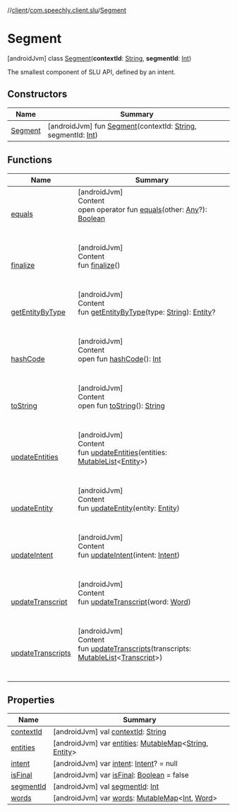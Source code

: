 //[client](../../index.md)/[com.speechly.client.slu](../index.md)/[Segment](index.md)



# Segment  
 [androidJvm] class [Segment](index.md)(**contextId**: [String](https://kotlinlang.org/api/latest/jvm/stdlib/kotlin/-string/index.html), **segmentId**: [Int](https://kotlinlang.org/api/latest/jvm/stdlib/kotlin/-int/index.html))

The smallest component of SLU API, defined by an intent.

   


## Constructors  
  
|  Name|  Summary| 
|---|---|
| <a name="com.speechly.client.slu/Segment/Segment/#kotlin.String#kotlin.Int/PointingToDeclaration/"></a>[Segment](-segment.md)| <a name="com.speechly.client.slu/Segment/Segment/#kotlin.String#kotlin.Int/PointingToDeclaration/"></a> [androidJvm] fun [Segment](-segment.md)(contextId: [String](https://kotlinlang.org/api/latest/jvm/stdlib/kotlin/-string/index.html), segmentId: [Int](https://kotlinlang.org/api/latest/jvm/stdlib/kotlin/-int/index.html))   <br>


## Functions  
  
|  Name|  Summary| 
|---|---|
| <a name="kotlin/Any/equals/#kotlin.Any?/PointingToDeclaration/"></a>[equals](../../com.speechly.ui/-speechly-button/index.md#%5Bkotlin%2FAny%2Fequals%2F%23kotlin.Any%3F%2FPointingToDeclaration%2F%5D%2FFunctions%2F-126307046)| <a name="kotlin/Any/equals/#kotlin.Any?/PointingToDeclaration/"></a>[androidJvm]  <br>Content  <br>open operator fun [equals](../../com.speechly.ui/-speechly-button/index.md#%5Bkotlin%2FAny%2Fequals%2F%23kotlin.Any%3F%2FPointingToDeclaration%2F%5D%2FFunctions%2F-126307046)(other: [Any](https://kotlinlang.org/api/latest/jvm/stdlib/kotlin/-any/index.html)?): [Boolean](https://kotlinlang.org/api/latest/jvm/stdlib/kotlin/-boolean/index.html)  <br><br><br>
| <a name="com.speechly.client.slu/Segment/finalize/#/PointingToDeclaration/"></a>[finalize](finalize.md)| <a name="com.speechly.client.slu/Segment/finalize/#/PointingToDeclaration/"></a>[androidJvm]  <br>Content  <br>fun [finalize](finalize.md)()  <br><br><br>
| <a name="com.speechly.client.slu/Segment/getEntityByType/#kotlin.String/PointingToDeclaration/"></a>[getEntityByType](get-entity-by-type.md)| <a name="com.speechly.client.slu/Segment/getEntityByType/#kotlin.String/PointingToDeclaration/"></a>[androidJvm]  <br>Content  <br>fun [getEntityByType](get-entity-by-type.md)(type: [String](https://kotlinlang.org/api/latest/jvm/stdlib/kotlin/-string/index.html)): [Entity](../-entity/index.md)?  <br><br><br>
| <a name="kotlin/Any/hashCode/#/PointingToDeclaration/"></a>[hashCode](../../com.speechly.ui/-speechly-button/index.md#%5Bkotlin%2FAny%2FhashCode%2F%23%2FPointingToDeclaration%2F%5D%2FFunctions%2F-126307046)| <a name="kotlin/Any/hashCode/#/PointingToDeclaration/"></a>[androidJvm]  <br>Content  <br>open fun [hashCode](../../com.speechly.ui/-speechly-button/index.md#%5Bkotlin%2FAny%2FhashCode%2F%23%2FPointingToDeclaration%2F%5D%2FFunctions%2F-126307046)(): [Int](https://kotlinlang.org/api/latest/jvm/stdlib/kotlin/-int/index.html)  <br><br><br>
| <a name="kotlin/Any/toString/#/PointingToDeclaration/"></a>[toString](../../com.speechly.client.speech/-client/-companion/index.md#%5Bkotlin%2FAny%2FtoString%2F%23%2FPointingToDeclaration%2F%5D%2FFunctions%2F-126307046)| <a name="kotlin/Any/toString/#/PointingToDeclaration/"></a>[androidJvm]  <br>Content  <br>open fun [toString](../../com.speechly.client.speech/-client/-companion/index.md#%5Bkotlin%2FAny%2FtoString%2F%23%2FPointingToDeclaration%2F%5D%2FFunctions%2F-126307046)(): [String](https://kotlinlang.org/api/latest/jvm/stdlib/kotlin/-string/index.html)  <br><br><br>
| <a name="com.speechly.client.slu/Segment/updateEntities/#kotlin.collections.MutableList[com.speechly.client.slu.Entity]/PointingToDeclaration/"></a>[updateEntities](update-entities.md)| <a name="com.speechly.client.slu/Segment/updateEntities/#kotlin.collections.MutableList[com.speechly.client.slu.Entity]/PointingToDeclaration/"></a>[androidJvm]  <br>Content  <br>fun [updateEntities](update-entities.md)(entities: [MutableList](https://kotlinlang.org/api/latest/jvm/stdlib/kotlin.collections/-mutable-list/index.html)<[Entity](../-entity/index.md)>)  <br><br><br>
| <a name="com.speechly.client.slu/Segment/updateEntity/#com.speechly.client.slu.Entity/PointingToDeclaration/"></a>[updateEntity](update-entity.md)| <a name="com.speechly.client.slu/Segment/updateEntity/#com.speechly.client.slu.Entity/PointingToDeclaration/"></a>[androidJvm]  <br>Content  <br>fun [updateEntity](update-entity.md)(entity: [Entity](../-entity/index.md))  <br><br><br>
| <a name="com.speechly.client.slu/Segment/updateIntent/#com.speechly.client.slu.Intent/PointingToDeclaration/"></a>[updateIntent](update-intent.md)| <a name="com.speechly.client.slu/Segment/updateIntent/#com.speechly.client.slu.Intent/PointingToDeclaration/"></a>[androidJvm]  <br>Content  <br>fun [updateIntent](update-intent.md)(intent: [Intent](../-intent/index.md))  <br><br><br>
| <a name="com.speechly.client.slu/Segment/updateTranscript/#com.speechly.client.slu.Word/PointingToDeclaration/"></a>[updateTranscript](update-transcript.md)| <a name="com.speechly.client.slu/Segment/updateTranscript/#com.speechly.client.slu.Word/PointingToDeclaration/"></a>[androidJvm]  <br>Content  <br>fun [updateTranscript](update-transcript.md)(word: [Word](../-word/index.md))  <br><br><br>
| <a name="com.speechly.client.slu/Segment/updateTranscripts/#kotlin.collections.MutableList[com.speechly.client.slu.Transcript]/PointingToDeclaration/"></a>[updateTranscripts](update-transcripts.md)| <a name="com.speechly.client.slu/Segment/updateTranscripts/#kotlin.collections.MutableList[com.speechly.client.slu.Transcript]/PointingToDeclaration/"></a>[androidJvm]  <br>Content  <br>fun [updateTranscripts](update-transcripts.md)(transcripts: [MutableList](https://kotlinlang.org/api/latest/jvm/stdlib/kotlin.collections/-mutable-list/index.html)<[Transcript](../-transcript/index.md)>)  <br><br><br>


## Properties  
  
|  Name|  Summary| 
|---|---|
| <a name="com.speechly.client.slu/Segment/contextId/#/PointingToDeclaration/"></a>[contextId](context-id.md)| <a name="com.speechly.client.slu/Segment/contextId/#/PointingToDeclaration/"></a> [androidJvm] val [contextId](context-id.md): [String](https://kotlinlang.org/api/latest/jvm/stdlib/kotlin/-string/index.html)   <br>
| <a name="com.speechly.client.slu/Segment/entities/#/PointingToDeclaration/"></a>[entities](entities.md)| <a name="com.speechly.client.slu/Segment/entities/#/PointingToDeclaration/"></a> [androidJvm] var [entities](entities.md): [MutableMap](https://kotlinlang.org/api/latest/jvm/stdlib/kotlin.collections/-mutable-map/index.html)<[String](https://kotlinlang.org/api/latest/jvm/stdlib/kotlin/-string/index.html), [Entity](../-entity/index.md)>   <br>
| <a name="com.speechly.client.slu/Segment/intent/#/PointingToDeclaration/"></a>[intent](intent.md)| <a name="com.speechly.client.slu/Segment/intent/#/PointingToDeclaration/"></a> [androidJvm] var [intent](intent.md): [Intent](../-intent/index.md)? = null   <br>
| <a name="com.speechly.client.slu/Segment/isFinal/#/PointingToDeclaration/"></a>[isFinal](is-final.md)| <a name="com.speechly.client.slu/Segment/isFinal/#/PointingToDeclaration/"></a> [androidJvm] var [isFinal](is-final.md): [Boolean](https://kotlinlang.org/api/latest/jvm/stdlib/kotlin/-boolean/index.html) = false   <br>
| <a name="com.speechly.client.slu/Segment/segmentId/#/PointingToDeclaration/"></a>[segmentId](segment-id.md)| <a name="com.speechly.client.slu/Segment/segmentId/#/PointingToDeclaration/"></a> [androidJvm] val [segmentId](segment-id.md): [Int](https://kotlinlang.org/api/latest/jvm/stdlib/kotlin/-int/index.html)   <br>
| <a name="com.speechly.client.slu/Segment/words/#/PointingToDeclaration/"></a>[words](words.md)| <a name="com.speechly.client.slu/Segment/words/#/PointingToDeclaration/"></a> [androidJvm] var [words](words.md): [MutableMap](https://kotlinlang.org/api/latest/jvm/stdlib/kotlin.collections/-mutable-map/index.html)<[Int](https://kotlinlang.org/api/latest/jvm/stdlib/kotlin/-int/index.html), [Word](../-word/index.md)>   <br>

